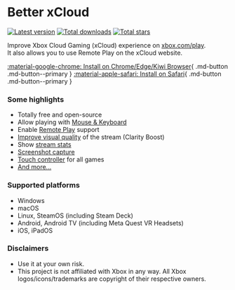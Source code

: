 # Better xCloud
[![Latest version](https://img.shields.io/github/v/release/redphx/better-xcloud?label=latest)](https://github.com/redphx/better-xcloud/releases) 
[![Total downloads](https://img.shields.io/github/downloads/redphx/better-xcloud/total?color=%23e15f2c)](https://github.com/redphx/better-xcloud/releases) 
[![Total stars](https://img.shields.io/github/stars/redphx/better-xcloud?color=%23cca400)](https://github.com/redphx/better-xcloud/stargazers)  

Improve Xbox Cloud Gaming (xCloud) experience on [xbox.com/play](https://www.xbox.com/play).  
It also allows you to use Remote Play on the xCloud website.

[:material-google-chrome: Install on Chrome/Edge/Kiwi Browser](chromium.md){ .md-button .md-button--primary }
[:material-apple-safari: Install on Safari](safari.md){ .md-button .md-button--primary }

### Some highlights
- Totally free and open-source
- Allow playing with [Mouse & Keyboard](mouse-and-keyboard.md)
- Enable [Remote Play](remote-play.md) support  
- [Improve visual quality](ingame-features.md#improve-streams-clarity) of the stream (Clarity Boost)  
- Show [stream stats](stream-stats.md)  
- [Screenshot capture](screenshot-capture.md)  
- [Touch controller](features.md#touch-controller) for all games
- [And more...](features.md)


### Supported platforms
- Windows
- macOS
- Linux, SteamOS (including Steam Deck)
- Android, Android TV (including Meta Quest VR Headsets)
- iOS, iPadOS  

### Disclaimers  
- Use it at your own risk.
- This project is not affiliated with Xbox in any way. All Xbox logos/icons/trademarks are copyright of their respective owners.
